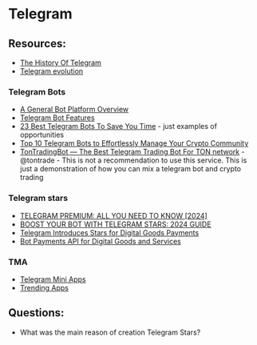 # Telegram

## Resources:

* [The History Of Telegram](https://www.feedough.com/history-of-telegram/)
* [Telegram evolution](https://telegram.org/evolution?setln=en)

### Telegram Bots
* [A General Bot Platform Overview](https://core.telegram.org/bots)
* [Telegram Bot Features](https://core.telegram.org/bots/features)
* [23 Best Telegram Bots To Save You Time](https://influencermarketinghub.com/top-telegram-bots/) - just examples of opportunities
* [Top 10 Telegram Bots to Effortlessly Manage Your Crypto Community](https://icogemhunters.medium.com/top-10-telegram-bots-to-effortlessly-manage-your-crypto-community-3760fb09fb30)
* [TonTradingBot — The Best Telegram Trading Bot For TON network](https://medium.com/@0xkryptokeisarii/tontradingbot-the-best-telegram-trading-bot-for-ton-network-047269b0a80f) - @tontrade - This is not a recommendation to use this service. This is just a demonstration of how you can mix a telegram bot and crypto trading

### Telegram stars
* [TELEGRAM PREMIUM: ALL YOU NEED TO KNOW [2024]](https://www.such.chat/blog/telegram-premium)
* [BOOST YOUR BOT WITH TELEGRAM STARS: 2024 GUIDE](https://www.such.chat/blog/boost-your-bot-with-telegram-stars-2024-guide)
* [Telegram Introduces Stars for Digital Goods Payments](https://blockchain.news/news/bitmex-updates-mark-method-tkousdtz24-fair-price-marking)
* [Bot Payments API for Digital Goods and Services](https://core.telegram.org/bots/payments-stars)

### TMA
* [Telegram Mini Apps](https://core.telegram.org/bots/webapps)
* [Trending Apps](https://t.me/trendingapps)

## Questions:

* What was the main reason of creation Telegram Stars?
